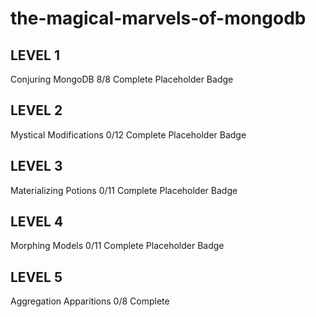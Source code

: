 # the-magical-marvels-of-mongodb






## LEVEL 1
Conjuring MongoDB 8/8 Complete
Placeholder Badge

## LEVEL 2
Mystical Modifications 0/12 Complete
Placeholder Badge

## LEVEL 3
Materializing Potions 0/11 Complete
Placeholder Badge

## LEVEL 4
Morphing Models 0/11 Complete
Placeholder Badge

## LEVEL 5
Aggregation Apparitions 0/8 Complete



